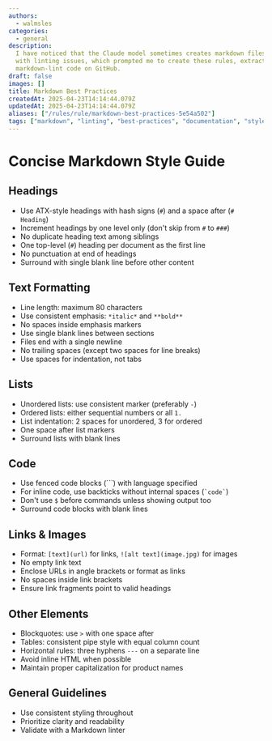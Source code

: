 ```yaml
---
authors:
  - walmsles
categories:
  - general
description:
  I have noticed that the Claude model sometimes creates markdown files
  with linting issues, which prompted me to create these rules, extracted from the
  markdown-lint code on GitHub.
draft: false
images: []
title: Markdown Best Practices
createdAt: 2025-04-23T14:14:44.079Z
updatedAt: 2025-04-23T14:14:44.079Z
aliases: ["/rules/rule/markdown-best-practices-5e54a502"]
tags: ["markdown", "linting", "best-practices", "documentation", "style-guide"]
---
```


# Concise Markdown Style Guide

## Headings

- Use ATX-style headings with hash signs (`#`) and a space after (`# Heading`)
- Increment headings by one level only (don't skip from `#` to `###`)
- No duplicate heading text among siblings
- One top-level (`#`) heading per document as the first line
- No punctuation at end of headings
- Surround with single blank line before other content

## Text Formatting

- Line length: maximum 80 characters
- Use consistent emphasis: `*italic*` and `**bold**`
- No spaces inside emphasis markers
- Use single blank lines between sections
- Files end with a single newline
- No trailing spaces (except two spaces for line breaks)
- Use spaces for indentation, not tabs

## Lists

- Unordered lists: use consistent marker (preferably `-`)
- Ordered lists: either sequential numbers or all `1.`
- List indentation: 2 spaces for unordered, 3 for ordered
- One space after list markers
- Surround lists with blank lines

## Code

- Use fenced code blocks (```) with language specified
- For inline code, use backticks without internal spaces (`` `code` ``)
- Don't use `$` before commands unless showing output too
- Surround code blocks with blank lines

## Links & Images

- Format: `[text](url)` for links, `![alt text](image.jpg)` for images
- No empty link text
- Enclose URLs in angle brackets or format as links
- No spaces inside link brackets
- Ensure link fragments point to valid headings

## Other Elements

- Blockquotes: use `>` with one space after
- Tables: consistent pipe style with equal column count
- Horizontal rules: three hyphens `---` on a separate line
- Avoid inline HTML when possible
- Maintain proper capitalization for product names

## General Guidelines

- Use consistent styling throughout
- Prioritize clarity and readability
- Validate with a Markdown linter
